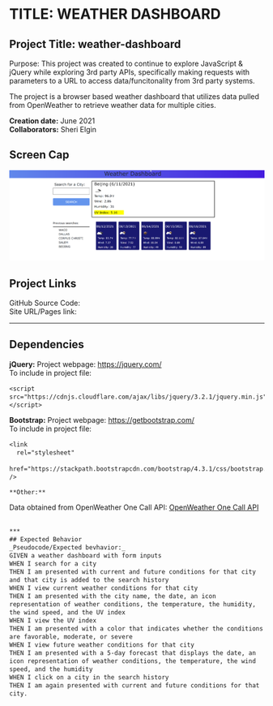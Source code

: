 # TITLE: WEATHER DASHBOARD

## Project Title: weather-dashboard
Purpose: This project was created to continue to explore JavaScript & jQuery while exploring 3rd party APIs, specifically making requests with parameters to a URL to access data/funcitonality from 3rd party systems.

The project is a browser based weather dashboard that utilizes data pulled from OpenWeather to retrieve weather data for multiple cities.

**Creation date:** June 2021  
**Collaborators:** Sheri Elgin

## Screen Cap
![screen cap of Event Calendar](./assets/screencap.png )

## Project Links
GitHub Source Code:   \
Site URL/Pages link: 

***
## Dependencies 
**jQuery:** 
Project webpage: https://jquery.com/  
To include in project file:  
```
<script src="https://cdnjs.cloudflare.com/ajax/libs/jquery/3.2.1/jquery.min.js"></script>
```

**Bootstrap:** 
Project webpage: https://getbootstrap.com/  
To include in project file:
```
<link
  rel="stylesheet"
  href="https://stackpath.bootstrapcdn.com/bootstrap/4.3.1/css/bootstrap.min.css"
/>
```

```
**Other:**  
```
Data obtained from OpenWeather One Call API: [OpenWeather One Call API](https://openweathermap.org/api/one-call-api) 
```

***
## Expected Behavior 
_Pseudocode/Expected bevhavior:_   
GIVEN a weather dashboard with form inputs
WHEN I search for a city
THEN I am presented with current and future conditions for that city and that city is added to the search history
WHEN I view current weather conditions for that city
THEN I am presented with the city name, the date, an icon representation of weather conditions, the temperature, the humidity, the wind speed, and the UV index
WHEN I view the UV index
THEN I am presented with a color that indicates whether the conditions are favorable, moderate, or severe
WHEN I view future weather conditions for that city
THEN I am presented with a 5-day forecast that displays the date, an icon representation of weather conditions, the temperature, the wind speed, and the humidity
WHEN I click on a city in the search history
THEN I am again presented with current and future conditions for that city.
